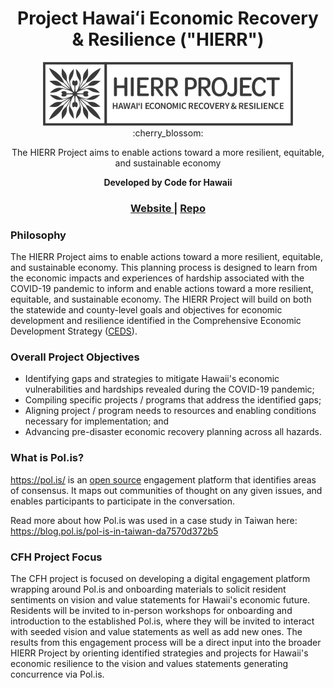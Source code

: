 <h1 align="center">Project Hawaiʻi Economic Recovery & Resilience ("HIERR")</h1>

<div align="center">
  <img src="./docs/logos/hierr.png" />
</div>

<div align="center">
	:cherry_blossom:
</div>

<div align="center">
    <p>The HIERR Project aims to enable actions toward a more resilient, equitable, and sustainable economy</p>
    <strong>Developed by Code for Hawaii</strong>
</div>

<div align="center">
  <h3>
  	<a href="https://hierr.online/">
      Website
    </a>
    <span> | </span>
    <a href="https://github.com/CodeforHawaii/HIERR/">
      Repo
    </a>
  </h3>
</div>

### Philosophy

The HIERR Project aims to enable actions toward a more resilient, equitable, and sustainable economy. This planning process is designed to learn from the economic impacts and experiences of hardship associated with the COVID-19 pandemic to inform and enable actions toward a more resilient, equitable, and sustainable economy. The HIERR Project will build on both the statewide and county-level goals and objectives for economic development and resilience identified in the Comprehensive Economic Development Strategy ([CEDS](https://planning.hawaii.gov/spb/ceds/)).

### Overall Project Objectives

- Identifying gaps and strategies to mitigate Hawaii's economic vulnerabilities and hardships revealed during the COVID-19 pandemic;
- Compiling specific projects / programs that address the identified gaps;
- Aligning project / program needs to resources and enabling conditions necessary for implementation; and
- Advancing pre-disaster economic recovery planning across all hazards.

### What is Pol.is?

https://pol.is/ is an [open source](https://github.com/compdemocracy/polis) engagement platform that identifies areas of consensus. It maps out communities of thought on any given issues, and enables participants to participate in the conversation.

Read more about how Pol.is was used in a case study in Taiwan here: https://blog.pol.is/pol-is-in-taiwan-da7570d372b5

### CFH Project Focus

The CFH project is focused on developing a digital engagement platform wrapping around Pol.is and onboarding materials to solicit resident sentiments on vision and value statements for Hawaii's economic future. Residents will be invited to in-person workshops for onboarding and introduction to the established Pol.is, where they will be invited to interact with seeded vision and value statements as well as add new ones. The results from this engagement process will be a direct input into the broader HIERR Project by orienting identified strategies and projects for Hawaii's economic resilience to the vision and values statements generating concurrence via Pol.is.
